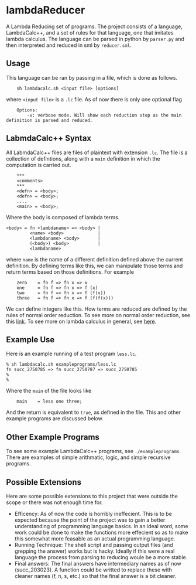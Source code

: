 # lambdaReducer
A Lambda Reducing set of programs. The project consists of a language, LambdaCalc++, and a set of rules for that language, one that imitates lambda calculus. The language can be parsed in python by `parser.py` and then interpreted and reduced in sml by `reducer.sml`.

## Usage

This language can be ran by passing in a file, which is done as follows.
```
    sh lambdacalc.sh <input file> [options]
```
where `<input file>` is a `.lc` file. As of now there is only one optional flag
```
    Options:
        -v: verbose mode. Will show each reduction step as the main definition is parsed and reduced.
```

## LabmdaCalc++ Syntax

All LabmdaCalc++ files are files of plaintext with extension `.lc`. The file is a collection of defintions, along with a `main` definition in which the computation is carried out.
```
    ***
    <comments>
    ***
    <defn> = <body>;
    <defn> = <body>;
    ....
    <main> = <body>;
```
Where the body is composed of lambda terms. 

```
<body> = fn <lambdaname> => <body> |
         <name> <body>             |
         <lambdaname> <body>       |
         (<body>) <body>           |
         <lambdaname>           
```
where `name` is the name of a different definition defined above the current definition. By defining terms like this, we can manipulate those terms and return terms based on those definitions. For example
```
    zero    = fn f => fn x => x
    one     = fn f => fn x => f (x)
    two     = fn f => fn x => f (f(x))
    three   = fn f => fn x => f (f(f(x)))
```
We can define integers like this.
How terms are reduced are defined by the rules of normal order reduction. 
To see more on normal order reduction, see this [link](https://opendsa-server.cs.vt.edu/OpenDSA/Books/PL/html/ReductionStrategies.html).
To see more on lambda calculus in general, see [here](https://en.wikipedia.org/wiki/Lambda_calculus).

## Example Use

Here is an example running of a test program `less.lc`. 


```
% sh lambdacalc.sh exampleprograms/less.lc 
fn succ_2750785 => fn succ_2750787 => succ_2750785 
%
%
```
Where the `main` of the file looks like
```
    main    = less one three;
```
And the return is equivalent to `true`, as defined in the file.
This and other example programs are discussed below.

## Other Example Programs

To see some example LambdaCalc++ programs, see `./exampleprograms`. There are examples of simple arithmatic, logic, and simple recursive programs.

## Possible Extensions

Here are some possible extensions to this project that were outside the scope or there was not enough time for.
- Efficency: As of now the code is horribly ineffecient. This is to be expected because the point of the project was to gain a better understanding of programming language basics. In an ideal word, some work could be done to make the functions more effecient so as to make this somewhat more feasable as an actual programming language.
- Running Technique: The shell script and passing output files (and grepping the answer) works but is hacky. Ideally if this were a real language the process from parsing to reducing woule be a more stable.
- Final answers: The final answers have intermediary names as of now (succ_203023). A function could be writted to replace these with cleaner names (f, n, s, etc.) so that the final answer is a bit cleaner.